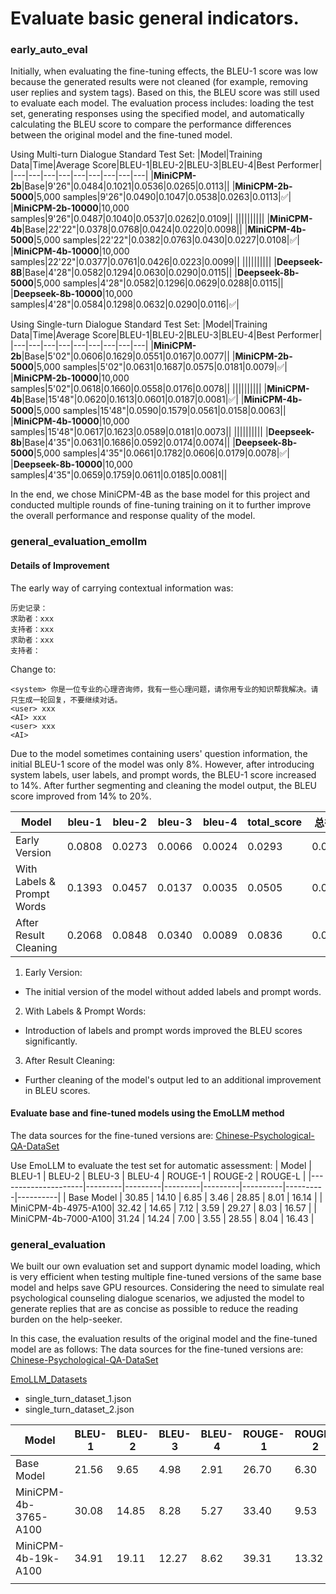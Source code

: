 # Evaluate basic general indicators.
### early_auto_eval
Initially, when evaluating the fine-tuning effects, the BLEU-1 score was low because the generated results were not cleaned (for example, removing user replies and system tags). Based on this, the BLEU score was still used to evaluate each model. The evaluation process includes: loading the test set, generating responses using the specified model, and automatically calculating the BLEU score to compare the performance differences between the original model and the fine-tuned model.

Using Multi-turn Dialogue Standard Test Set:
|Model|Training Data|Time|Average Score|BLEU-1|BLEU-2|BLEU-3|BLEU-4|Best Performer|
|---|---|---|---|---|---|---|---|---|
|**MiniCPM-2b**|Base|9'26"|0.0484|0.1021|0.0536|0.0265|0.0113||
|**MiniCPM-2b-5000**|5,000 samples|9'26"|0.0490|0.1047|0.0538|0.0263|0.0113|✅|
|**MiniCPM-2b-10000**|10,000 samples|9'26"|0.0487|0.1040|0.0537|0.0262|0.0109||
||||||||||
|**MiniCPM-4b**|Base|22'22"|0.0378|0.0768|0.0424|0.0220|0.0098||
|**MiniCPM-4b-5000**|5,000 samples|22'22"|0.0382|0.0763|0.0430|0.0227|0.0108|✅|
|**MiniCPM-4b-10000**|10,000 samples|22'22"|0.0377|0.0761|0.0426|0.0223|0.0099||
||||||||||
|**Deepseek-8B**|Base|4'28"|0.0582|0.1294|0.0630|0.0290|0.0115||
|**Deepseek-8b-5000**|5,000 samples|4'28"|0.0582|0.1296|0.0629|0.0288|0.0115||
|**Deepseek-8b-10000**|10,000 samples|4'28"|0.0584|0.1298|0.0632|0.0290|0.0116|✅|

Using Single-turn Dialogue Standard Test Set:
|Model|Training Data|Time|Average Score|BLEU-1|BLEU-2|BLEU-3|BLEU-4|Best Performer|
|---|---|---|---|---|---|---|---|---|
|**MiniCPM-2b**|Base|5'02"|0.0606|0.1629|0.0551|0.0167|0.0077||
|**MiniCPM-2b-5000**|5,000 samples|5'02"|0.0631|0.1687|0.0575|0.0181|0.0079|✅|
|**MiniCPM-2b-10000**|10,000 samples|5'02"|0.0618|0.1660|0.0558|0.0176|0.0078||
||||||||||
|**MiniCPM-4b**|Base|15'48"|0.0620|0.1613|0.0601|0.0187|0.0081|✅|
|**MiniCPM-4b-5000**|5,000 samples|15'48"|0.0590|0.1579|0.0561|0.0158|0.0063||
|**MiniCPM-4b-10000**|10,000 samples|15'48"|0.0617|0.1623|0.0589|0.0181|0.0073||
||||||||||
|**Deepseek-8b**|Base|4'35"|0.0631|0.1686|0.0592|0.0174|0.0074||
|**Deepseek-8b-5000**|5,000 samples|4'35"|0.0661|0.1782|0.0606|0.0179|0.0078|✅|
|**Deepseek-8b-10000**|10,000 samples|4'35"|0.0659|0.1759|0.0611|0.0185|0.0081||

In the end, we chose MiniCPM-4B as the base model for this project and conducted multiple rounds of fine-tuning training on it to further improve the overall performance and response quality of the model.


### general_evaluation_emollm

#### Details of Improvement
The early way of carrying contextual information was:
```
历史记录：
求助者：xxx
支持者：xxx
求助者：xxx
支持者：
```
Change to:
```
<system> 你是一位专业的心理咨询师，我有一些心理问题，请你用专业的知识帮我解决。请只生成一轮回复，不要继续对话。
<user> xxx
<AI> xxx
<user> xxx
<AI> 
```
Due to the model sometimes containing users' question information, the initial BLEU-1 score of the model was only 8%. However, after introducing system labels, user labels, and prompt words, the BLEU-1 score increased to 14%. After further segmenting and cleaning the model output, the BLEU score improved from 14% to 20%.

| Model             | bleu-1  | bleu-2  | bleu-3  | bleu-4  | total_score | 总得分  |
|-------------------|---------|---------|---------|---------|-------------|---------|
| Early Version     | 0.0808  | 0.0273  | 0.0066  | 0.0024  | 0.0293      | 0.0293  |
| With Labels & Prompt Words | 0.1393  | 0.0457  | 0.0137  | 0.0035  | 0.0505      | 0.0505  |
| After Result Cleaning | 0.2068  | 0.0848  | 0.0340  | 0.0089  | 0.0836      | 0.0836  |

1. Early Version: 
- The initial version of the model without added labels and prompt words.
2. With Labels & Prompt Words: 
- Introduction of labels and prompt words improved the BLEU scores significantly.
3. After Result Cleaning: 
- Further cleaning of the model's output led to an additional improvement in BLEU scores.

#### Evaluate base and fine-tuned models using the EmoLLM method
The data sources for the fine-tuned versions are:
[Chinese-Psychological-QA-DataSet](https://github.com/flyrae/Chinese-Psychological-QA-DataSet) 

Use EmoLLM to evaluate the test set for automatic assessment:
| Model | BLEU-1 | BLEU-2 | BLEU-3 | BLEU-4 | ROUGE-1 | ROUGE-2 | ROUGE-L |
|---------------------|---------|---------|---------|---------|----------|----------|----------|
| Base Model | 30.85 | 14.10 | 6.85 | 3.46 | 28.85 | 8.01 | 16.14 |
| MiniCPM-4b-4975-A100| 32.42 | 14.65 | 7.12 | 3.59 | 29.27 | 8.03 | 16.57 |
| MiniCPM-4b-7000-A100| 31.24 | 14.24 | 7.00 | 3.55 | 28.55 | 8.04 | 16.43 |


### general_evaluation
We built our own evaluation set and support dynamic model loading, which is very efficient when testing multiple fine-tuned versions of the same base model and helps save GPU resources. Considering the need to simulate real psychological counseling dialogue scenarios, we adjusted the model to generate replies that are as concise as possible to reduce the reading burden on the help-seeker.

In this case, the evaluation results of the original model and the fine-tuned model are as follows:
The data sources for the fine-tuned versions are:
[Chinese-Psychological-QA-DataSet](https://github.com/flyrae/Chinese-Psychological-QA-DataSet) 

[EmoLLM_Datasets](https://github.com/SmartFlowAI/EmoLLM/blob/main/datasets/README.md)  
- single_turn_dataset_1.json
- single_turn_dataset_2.json

| Model                | BLEU-1 | BLEU-2 | BLEU-3 | BLEU-4 | ROUGE-1 | ROUGE-2 | ROUGE-L | Total Score |
| -------------------- | ------ | ------ | ------ | ------ | ------- | ------- | ------- | ----------- |
| Base Model           | 21.56  | 9.65   | 4.98   | 2.91   | 26.70   | 6.30    | 22.06   | 14.08       |
| MiniCPM-4b-3765-A100 | 30.08  | 14.85  | 8.28   | 5.27   | 33.40   | 9.53    | 27.68   | 19.10       |
| MiniCPM-4b-19k-A100  | 34.91  | 19.11  | 12.27  | 8.62   | 39.31   | 13.32   | 33.30   | 23.72       |
|                      |        |        |        |        |         |         |         |             |

